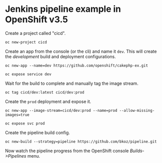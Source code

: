 # Jenkins pipeline example in OpenShift v3.5

Create a project called "cicd".

```oc new-project cicd```

Create an app from the console (or the cli) and name it <code>dev</code>. This will create the <em>development</em> build and deployment configurations.

```oc new-app --name=dev https://github.com/openshift/cakephp-ex.git```

```oc expose service dev```

Wait for the build to complete and manually tag the image stream.

```oc tag cicd/dev:latest cicd/dev:prod```

Create the <code>prod</code> deployment and expose it.

```oc new-app --image-stream=cicd/dev:prod --name=prod --allow-missing-images=true```

```oc expose svc prod```

Create the pipeline build config.

```oc new-build --strategy=pipeline https://github.com/bkoz/pipeline.git```

Now watch the pipeline progress from the OpenShift console <em>Builds->Pipelines</em> menu.

